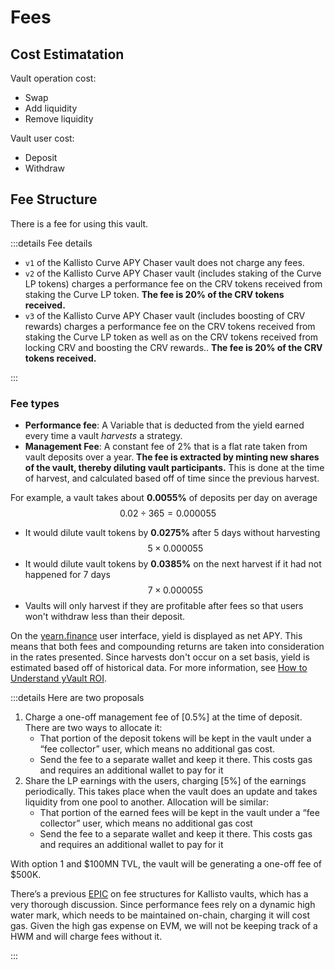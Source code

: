 # Fees

## Cost Estimatation

Vault operation cost:

- Swap
- Add liquidity
- Remove liquidity

Vault user cost:

- Deposit
- Withdraw

## Fee Structure

There is a fee for using this vault. 

:::details Fee details

* `v1` of the Kallisto Curve APY Chaser vault does not charge any fees. 
* `v2` of the Kallisto Curve APY Chaser vault (includes staking of the Curve LP tokens) 
  charges a performance fee on the CRV tokens received from staking the Curve LP token. 
  **The fee is 20% of the CRV tokens received.** 
* `v3` of the Kallisto Curve APY Chaser vault (includes boosting of CRV rewards) charges 
  a performance fee on the CRV tokens received from staking the Curve LP token as well as 
  on the CRV tokens received from locking CRV and boosting the CRV rewards.. 
  **The fee is 20% of the CRV tokens received.**

:::

### Fee types

* **Performance fee**: A Variable that is deducted from the yield earned every time a vault *harvests* 
  a strategy.
* **Management Fee**: A constant fee of 2% that is a flat rate taken from vault deposits over a year. 
  **The fee is extracted by minting new shares of the vault, thereby diluting vault participants.** 
  This is done at the time of harvest, and calculated based off of time since the previous harvest.

For example, a vault takes about **0.0055%** of deposits per day on average 
$$0.02 \div 365 = 0.000055 $$

- It would dilute vault tokens by **0.0275%** after 5 days without harvesting
  $$5 \times 0.000055$$
- It would dilute vault tokens by **0.0385%** on the next harvest if it had not happened for 7 days
  $$7 \times 0.000055$$
- Vaults will only harvest if they are profitable after fees so that users won't withdraw less than their deposit.

On the [yearn.finance](https://yearn.finance/) user interface, yield is displayed as net APY. This means that both 
fees and compounding returns are taken into consideration in the rates presented. Since harvests don't occur on a set basis, 
yield is estimated based off of historical data. For more information, see [How to Understand yVault ROI](https://docs.yearn.finance/getting-started/guides/how-to-understand-yvault-roi).

:::details Here are two proposals

1. Charge a one-off management fee of [0.5%] at the time of deposit. There are two ways to allocate it:
   * That portion of the deposit tokens will be kept in the vault under a “fee collector” user, which means no additional 
     gas cost.
   * Send the fee to a separate wallet and keep it there. This costs gas and requires an additional wallet to pay for it
2. Share the LP earnings with the users, charging [5%] of the earnings periodically. This takes place when the vault does an 
   update and takes liquidity from one pool to another. Allocation will be similar:
   * That portion of the earned fees will be kept in the vault under a “fee collector” user, which means no additional gas cost
   * Send the fee to a separate wallet and keep it there. This costs gas and requires an additional wallet to pay for it

With option 1 and $100MN TVL, the vault will be generating a one-off fee of $500K.

There’s a previous [EPIC](https://www.notion.so/EPIC-04-15-Kallisto-Fee-Structure-7ae68ba0385144af918469301d68f532) 
on fee structures for Kallisto vaults, which has a very thorough discussion. Since performance fees rely on a dynamic 
high water mark, which needs to be maintained on-chain, charging it will cost gas. Given the high gas expense on EVM, 
we will not be keeping track of a HWM and will charge fees without it.

:::

